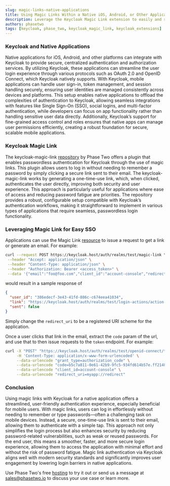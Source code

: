 ```yaml
---
slug: magic-links-native-applications
title: Using Magic Links Within a Native iOS, Android, or Other Application for Fast and Secure Login
description: Leverage the Keycloak Magic Link extension to easily and securely log users into native applications.
authors: phasetwo
tags: [keycloak, phase_two, keycloak_magic_link, keycloak_extensions]
---
```


### Keycloak and Native Applications

Native applications for iOS, Android, and other platforms can integrate with Keycloak to provide secure, centralized authentication and authorization services. By utilizing Keycloak, these applications can streamline the user login experience through various protocols such as OAuth 2.0 and OpenID Connect, which Keycloak natively supports. With Keycloak, mobile applications can handle user sign-in, token management, and session handling securely, ensuring user identities are managed consistently across devices and platforms. This setup enables native applications to offload the complexities of authentication to Keycloak, allowing seamless integrations with features like Single Sign-On (SSO), social logins, and multi-factor authentication, while developers can focus on app functionality rather than handling sensitive user data directly. Additionally, Keycloak’s support for fine-grained access control and roles ensures that native apps can manage user permissions efficiently, creating a robust foundation for secure, scalable mobile applications.

### Keycloak Magic Link

The keycloak-magic-link [repository](https://github.com/p2-inc/keycloak-magic-link) by Phase Two offers a plugin that enables passwordless authentication for Keycloak through the use of magic links. This plugin allows users to log in without needing to remember a password by simply clicking a secure link sent to their email. The keycloak-magic-link works by generating a one-time-use link, which, when clicked, authenticates the user directly, improving both security and user experience. This approach is particularly useful for applications where ease of access and reducing password fatigue are priorities. The repository provides a robust, configurable setup compatible with Keycloak’s authentication workflows, making it straightforward to implement in various types of applications that require seamless, passwordless login functionality.

### Leveraging Magic Link for Easy SSO

Applications can use the Magic Link [resource](https://github.com/p2-inc/keycloak-magic-link) to issue a request to get a link or generate an email. For example:

```bash
curl --request POST https://keycloak.host/auth/realms/test/magic-link \
 --header "Accept: application/json" \
 --header "Content-Type: application/json" \
 --header "Authorization: Bearer <access_token>" \
 --data '{"email":"foo@foo.com","client_id":"account-console","redirect_uri":"https://keycloak.host/auth/realms/test/account/","expiration_seconds":3600,"force_create":true,"update_profile":true,"update_password":true,"send_email":false}'
```

would result in a sample response of

```json
{
  "user_id": "386edecf-3e43-41fd-886c-c674eea41034",
  "link": "https://keycloak.host/auth/realms/test/login-actions/action-token?key=eyJhbG...KWuDyE&client_id=account-console",
  "sent": false
}
```

Simply change the `redirect_uri` to be a registered URI scheme for the application.

Once a user clicks that link in the email, extract the `code` param of the url, and use that to then issue requests to the `token` endpoint. For example:

```bash
curl -X "POST" "https://keycloak.host/auth/realms/test/openid-connect/token" \
     -H 'Content-Type: application/x-www-form-urlencoded' \
     --data-urlencode "grant_type=authorization_code" \
     --data-urlencode "code=b5c7a811-0e61-42b9-9fc5-934fd614b57e.ff2148c2-a20d-4efc-ba8e-e7825f5ae204.edd26036-7f7e-4a91-be47-84603e57e3aa" \
     --data-urlencode "client_id=account-console" \
     --data-urlencode "redirect_uri=myapp://redirect"
```

### Conclusion

Using magic links with Keycloak for a native application offers a streamlined, user-friendly authentication experience, especially beneficial for mobile users. With magic links, users can log in effortlessly without needing to remember or type passwords—often a challenging task on mobile devices. Instead, a secure, one-time-use link is sent to their email, allowing them to authenticate with a simple tap. This approach not only simplifies the login process but also enhances security by reducing password-related vulnerabilities, such as weak or reused passwords. For the end user, this means a smoother, faster, and more secure login experience, allowing them to access the application with minimal effort and without the risk of password fatigue. Magic link authentication via Keycloak aligns well with modern security standards and significantly improves user engagement by lowering login barriers in native applications.

Use Phase Two's free [hosting](/hosting) to try it out or send us a message at [sales@phasetwo.io](mailto:sales@phasetwo.io) to discuss your use case or learn more.
